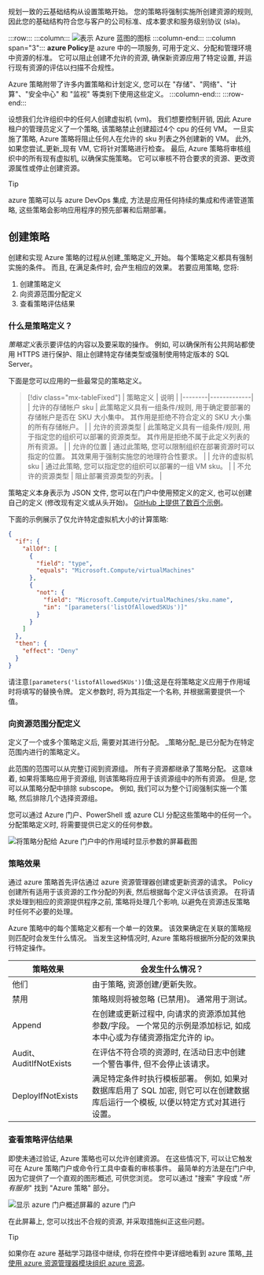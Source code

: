规划一致的云基础结构从设置策略开始。 您的策略将强制实施所创建资源的规则, 因此您的基础结构符合您与客户的公司标准、成本要求和服务级别协议 (sla)。

:::row:::
  :::column:::
    ![表示 Azure 蓝图的图标](../media/2-azurepolicy.png)
  :::column-end:::
    :::column span="3":::
**azure Policy**是 azure 中的一项服务, 可用于定义、分配和管理环境中资源的标准。 它可以阻止创建不允许的资源, 确保新资源应用了特定设置, 并运行现有资源的评估以扫描不合规性。 

Azure 策略附带了许多内置策略和计划定义, 您可以在 "存储"、"网络"、"计算"、"安全中心" 和 "监视" 等类别下使用这些定义。
  :::column-end:::
:::row-end:::

设想我们允许组织中的任何人创建虚拟机 (vm)。 我们想要控制开销, 因此 Azure 租户的管理员定义了一个策略, 该策略禁止创建超过4个 cpu 的任何 VM。 一旦实施了策略, Azure 策略将阻止任何人在允许的 sku 列表之外创建新的 VM。 此外, 如果您尝试_更新_现有 VM, 它将针对策略进行检查。 最后, Azure 策略将审核组织中的所有现有虚拟机, 以确保实施策略。 它可以审核不符合要求的资源、更改资源属性或停止创建资源。

> [!TIP]
> azure 策略可以与 azure DevOps 集成, 方法是应用任何持续的集成和传递管道策略, 这些策略会影响应用程序的预先部署和后期部署。

## <a name="creating-a-policy"></a>创建策略

创建和实现 Azure 策略的过程从创建_策略定义_开始。 每个策略定义都具有强制实施的条件。 而且, 在满足条件时, 会产生相应的效果。 若要应用策略, 您将:

1. 创建策略定义
2. 向资源范围分配定义
3. 查看策略评估结果

### <a name="what-is-a-policy-definition"></a>什么是策略定义？

*策略定义*表示要评估的内容以及要采取的操作。 例如, 可以确保所有公共网站都使用 HTTPS 进行保护、阻止创建特定存储类型或强制使用特定版本的 SQL Server。

下面是您可以应用的一些最常见的策略定义。

> [!div class="mx-tableFixed"]
> | 策略定义 | 说明 |
> |--------|-------------|
> | 允许的存储帐户 sku | 此策略定义具有一组条件/规则, 用于确定要部署的存储帐户是否在 SKU 大小集中。 其作用是拒绝不符合定义的 SKU 大小集的所有存储帐户。 |
> | 允许的资源类型 | 此策略定义具有一组条件/规则, 用于指定您的组织可以部署的资源类型。 其作用是拒绝不属于此定义列表的所有资源。 |
> | 允许的位置 | 通过此策略, 您可以限制组织在部署资源时可以指定的位置。 其效果用于强制实施您的地理符合性要求。 |
> | 允许的虚拟机 sku | 通过此策略, 您可以指定您的组织可以部署的一组 VM sku。 |
> | 不允许的资源类型 | 阻止部署资源类型的列表。 |

策略定义本身表示为 JSON 文件, 您可以在门户中使用预定义的定义, 也可以创建自己的定义 (修改现有定义或从头开始)。 [GitHub 上提供了数百个示例](https://github.com/Azure/azure-policy)。

下面的示例展示了仅允许特定虚拟机大小的计算策略:

```json
{
  "if": {
    "allOf": [
      {
        "field": "type",
        "equals": "Microsoft.Compute/virtualMachines"
      },
      {
        "not": {
          "field": "Microsoft.Compute/virtualMachines/sku.name",
          "in": "[parameters('listOfAllowedSKUs')]"
        }
      }
    ]
  },
  "then": {
    "effect": "Deny"
  }
}
```

请注意`[parameters('listofAllowedSKUs')]`值;这是在将策略定义应用于作用域时将填写的替换令牌。 定义参数时, 将为其指定一个名称, 并根据需要提供一个值。 

### <a name="assign-a-definition-to-a-scope-of-resources"></a>向资源范围分配定义

定义了一个或多个策略定义后, 需要对其进行分配。 _策略分配_是已分配为在特定范围内进行的策略定义。 

此范围的范围可以从完整订阅到资源组。 所有子资源都继承了策略分配。 这意味着, 如果将策略应用于资源组, 则该策略将应用于该资源组中的所有资源。 但是, 您可以从策略分配中排除 subscope。 例如, 我们可以为整个订阅强制实施一个策略, 然后排除几个选择资源组。

您可以通过 Azure 门户、PowerShell 或 azure CLI 分配这些策略中的任何一个。 分配策略定义时, 将需要提供已定义的任何参数。

![将策略分配给 Azure 门户中的作用域时显示参数的屏幕截图](../media/2-policy-parameters.png)

### <a name="policy-effects"></a>策略效果

通过 azure 策略首先评估通过 azure 资源管理器创建或更新资源的请求。 Policy 创建所有适用于该资源的工作分配的列表, 然后根据每个定义评估该资源。 在将请求处理到相应的资源提供程序之前, 策略将处理几个影响, 以避免在资源违反策略时任何不必要的处理。

Azure 策略中的每个策略定义都有一个单一的效果。 该效果确定在关联的策略规则匹配时会发生什么情况。 当发生这种情况时, Azure 策略将根据所分配的效果执行特定操作。

| 策略效果 | 会发生什么情况？ |
|---------------|---------------|
| 他们 | 由于策略, 资源创建/更新失败。 |
| 禁用 | 策略规则将被忽略 (已禁用)。 通常用于测试。 |
| Append | 在创建或更新过程中, 向请求的资源添加其他参数/字段。 一个常见的示例是添加标记, 如成本中心或为存储资源指定允许的 ip。 |
| Audit、AuditIfNotExists | 在评估不符合项的资源时, 在活动日志中创建一个警告事件, 但不会停止该请求。 |
| DeployIfNotExists | 满足特定条件时执行模板部署。 例如, 如果对数据库启用了 SQL 加密, 则它可以在创建数据库后运行一个模板, 以便以特定方式对其进行设置。 |

### <a name="view-policy-evaluation-results"></a>查看策略评估结果

即使未通过验证, Azure 策略也可以允许创建资源。 在这些情况下, 可以让它触发可在 Azure 策略门户或命令行工具中查看的审核事件。 最简单的方法是在门户中, 因为它提供了一个直观的图形概述, 可供您浏览。 您可以通过 "搜索" 字段或 "_所有服务_" 找到 "Azure 策略" 部分。

![显示 azure 门户概述屏幕的 azure 门户](../media/2-policy-portal.png)

在此屏幕上, 您可以找出不合规的资源, 并采取措施纠正这些问题。 

> [!TIP]
> 如果你在 azure 基础学习路径中继续, 你将在控件中更详细地看到 azure 策略[, 并使用 azure 资源管理器模块组织 azure 资源](https://docs.microsoft.com/learn/modules/control-and-organize-with-azure-resource-manager/)。